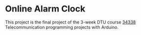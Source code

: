 # Online Alarm Clock

This project is the final project of the 3-week DTU course [34338](https://kurser.dtu.dk/course/34338) Telecommunication programming projects with Arduino.
